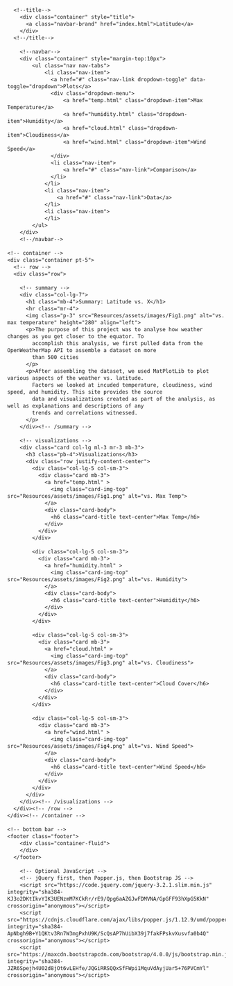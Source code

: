 <!doctype html>
<html lang="en">
    <head>
        <!-- Required meta tags -->
        <meta charset="utf-8">
        <meta name="viewport" content="width=device-width, initial-scale=2, shrink-to-fit=no">
        <!-- Bootstrap CSS -->
        <link rel="stylesheet" href="https://maxcdn.bootstrapcdn.com/bootstrap/4.0.0/css/bootstrap.min.css" integrity="sha384-Gn5384xqQ1aoWXA+058RXPxPg6fy4IWvTNh0E263XmFcJlSAwiGgFAW/dAiS6JXm" crossorigin="anonymous">
        <link rel="stylesheet" href="style.css">
        <title>Latitude Dashboard</title>
    </head>
    <body>

      <!--title-->
        <div class="container" style="title">
          <a class="navbar-brand" href="index.html">Latitude</a> 
        </div>
      <!--/title-->

        <!--navbar-->
        <div class="container" style="margin-top:10px">
            <ul class="nav nav-tabs">
                <li class="nav-item">
                  <a href="#" class="nav-link dropdown-toggle" data-toggle="dropdown">Plots</a>
                  <div class="dropdown-menu">
                      <a href="temp.html" class="dropdown-item">Max Temperature</a>
                      <a href="humidity.html" class="dropdown-item">Humidity</a>
                      <a href="cloud.html" class="dropdown-item">Cloudiness</a>
                      <a href="wind.html" class="dropdown-item">Wind Speed</a>
                  </div>
                  <li class="nav-item">
                      <a href="#" class="nav-link">Comparison</a>
                  </li>
                </li>
                <li class="nav-item">
                    <a href="#" class="nav-link">Data</a>
                </li>
                <li class="nav-item">
                </li>
            </ul>
        </div>
        <!--/navbar-->

    <!-- container -->
    <div class="container pt-5">
      <!-- row -->
      <div class="row">

        <!-- summary -->
        <div class="col-lg-7">
          <h1 class="mb-4">Summary: Latitude vs. X</h1>
          <hr class="mr-4">
          <img class="p-3" src="Resources/assets/images/Fig1.png" alt="vs. max temperature" height="280" align="left">
          <p>The purpose of this project was to analyse how weather changes as you get closer to the equator. To 
            accomplish this analysis, we first pulled data from the OpenWeatherMap API to assemble a dataset on more
            than 500 cities
          </p>
          <p>After assembling the dataset, we used MatPlotLib to plot various aspects of the weather vs. latitude.
            Factors we looked at incuded temperature, cloudiness, wind speed, and humidity. This site provides the source 
            data and visualizations created as part of the analysis, as well as explanations and descriptions of any 
            trends and correlations witnessed. 
          </p>
        </div><!-- /summary -->
                
        <!-- visualizations -->
        <div class="card col-lg ml-3 mr-3 mb-3">
          <h3 class="pb-4">Visualizations</h3> 
          <div class="row justify-content-center">
            <div class="col-lg-5 col-sm-3">
              <div class="card mb-3">
                <a href="temp.html" >
                  <img class="card-img-top" src="Resources/assets/images/Fig1.png" alt="vs. Max Temp">
                </a>
                <div class="card-body">
                  <h6 class="card-title text-center">Max Temp</h6>
                </div>
              </div>
            </div>

            <div class="col-lg-5 col-sm-3">
              <div class="card mb-3">
                <a href="humidity.html" >
                  <img class="card-img-top" src="Resources/assets/images/Fig2.png" alt="vs. Humidity">
                </a>
                <div class="card-body">
                  <h6 class="card-title text-center">Humidity</h6>
                </div>
              </div>
            </div>

            <div class="col-lg-5 col-sm-3">
              <div class="card mb-3">
                <a href="cloud.html" >
                  <img class="card-img-top" src="Resources/assets/images/Fig3.png" alt="vs. Cloudiness">
                </a>
                <div class="card-body">
                  <h6 class="card-title text-center">Cloud Cover</h6>
                </div>
              </div>
            </div>

            <div class="col-lg-5 col-sm-3">
              <div class="card mb-3">
                <a href="wind.html" >
                  <img class="card-img-top" src="Resources/assets/images/Fig4.png" alt="vs. Wind Speed">
                </a>
                <div class="card-body">
                  <h6 class="card-title text-center">Wind Speed</h6>
                </div>
              </div>
            </div>
          </div>
        </div><!-- /visualizations -->
      </div><!-- /row -->
    </div><!-- /container -->

    <!-- bottom bar -->
    <footer class="footer">
        <div class="container-fluid">
        </div>
      </footer>

        <!-- Optional JavaScript -->
        <!-- jQuery first, then Popper.js, then Bootstrap JS -->
        <script src="https://code.jquery.com/jquery-3.2.1.slim.min.js" integrity="sha384-KJ3o2DKtIkvYIK3UENzmM7KCkRr/rE9/Qpg6aAZGJwFDMVNA/GpGFF93hXpG5KkN" crossorigin="anonymous"></script>
        <script src="https://cdnjs.cloudflare.com/ajax/libs/popper.js/1.12.9/umd/popper.min.js" integrity="sha384-ApNbgh9B+Y1QKtv3Rn7W3mgPxhU9K/ScQsAP7hUibX39j7fakFPskvXusvfa0b4Q" crossorigin="anonymous"></script>
        <script src="https://maxcdn.bootstrapcdn.com/bootstrap/4.0.0/js/bootstrap.min.js" integrity="sha384-JZR6Spejh4U02d8jOt6vLEHfe/JQGiRRSQQxSfFWpi1MquVdAyjUar5+76PVCmYl" crossorigin="anonymous"></script>
    
</body>
</html>

